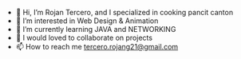 - 👋 Hi, I’m Rojan Tercero, and I specialized in cooking pancit canton
- 👀 I’m interested in Web Design & Animation
- 🌱 I’m currently learning JAVA and NETWORKING
- 💞️ I would loved to collaborate on projects
- 📫 How to reach me tercero.rojang21@gmail.com

<!---
RojanTERCERO/RojanTERCERO is a ✨ special ✨ repository because its `README.md` (this file) appears on your GitHub profile.
You can click the Preview link to take a look at your changes.
--->
